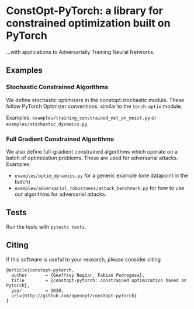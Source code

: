 # ConstOpt-PyTorch: a library for constrained optimization built on PyTorch
 ...with applications to Adversarially Training Neural Networks.

## Examples

### Stochastic Constrained Algorithms
We define stochastic optimizers in the constopt.stochastic module. These follow PyTorch Optimizer conventions, similar to the `torch.optim` module.

Examples: `examples/training_constrained_net_on_mnist.py` or `examples/stochastic_dynamics.py`.

### Full Gradient Constrained Algorithms

We also define full-gradient constrained algorithms which operate on a batch of optimization problems.
These are used for adversarial attacks.
Examples:

- `examples/optim_dynamics.py` for a generic example (one datapoint in the batch)
- `examples/adversarial_robustness/attack_benchmark.py` for how to use our algorithms for adversarial attacks. 

## Tests

Run the tests with `pytests tests`.

## Citing

If this software is useful to your research, please consider citing
```
@article{constopt-pytorch,
  author       = {Geoffrey Negiar, Fabian Pedregosa},
  title        = {constopt-pytorch: constrained optimization based on Pytorch},
  year         = 2020,
  url={http://github.com/openopt/constopt-pytorch}
}
```
